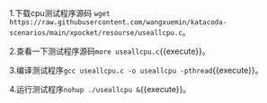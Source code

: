 1.下载cpu测试程序源码 `wget https://raw.githubusercontent.com/wangxuemin/katacoda-scenarios/main/xpocket/resourse/useallcpu.c`。

2.查看一下测试程序源码`more useallcpu.c`{{execute}}。

3.编译测试程序`gcc useallcpu.c -o useallcpu -pthread`{{execute}}。

4.运行测试程序`nohup ./useallcpu &`{{execute}}。
